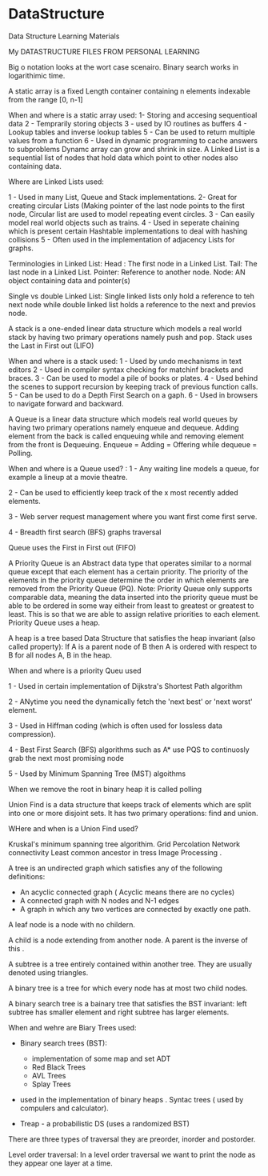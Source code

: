 # DataStructure
Data Structure Learning Materials

My DATASTRUCTURE FILES FROM PERSONAL LEARNING

Big o notation looks at the wort case scenairo.
Binary search works in logarithimic time.

A static array is a fixed Length container containing n elements indexable from the range [0, n-1]

When and where is a static array used:
1- Storing and accesing sequentioal data
2 - Temprarily storing objects
3 - used by IO routines as buffers
4 - Lookup tables and inverse lookup tables
5 - Can be used to return multiple values from a function
6 - Used in dynamic programming to cache answers to subproblems
Dynamc array can grow and shrink in size.
A Linked List is a sequential list of nodes that hold data which point to other nodes also containing data.

Where are Linked Lists used:

1 - Used in many List, Queue and Stack implementations.
2- Great for creating circular Lists (Making pointer of the last node points to the first node, Circular list are used to model repeating event circles.
3 -  Can easily model real world objects such as trains.
4 - Used in seperate chaining which is present certain Hashtable implementations to deal with hashing collisions
5 - Often used in the implementation of adjacency Lists for graphs. 

Terminologies in Linked List:
Head : The first node in a Linked List.
Tail: The last node in a Linked List.
Pointer: Reference to another node.
Node: AN object containing data and pointer(s)

Single vs double Linked List:
Single linked lists only hold a reference to teh next node while double linked list holds a reference to the next and previos node.

A stack is a one-ended linear data structure which models a real world stack by having two primary operations namely push and pop. Stack uses the Last in First out (LIFO)

When and where is a stack used:
1 -  Used by undo mechanisms in text editors
2 - Used in compiler syntax checking for matchinf brackets and braces.
3 - Can be used to model a pile of books or plates.
4 - Used behind the scenes to support recursion by keeping track of previous function calls.
5 - Can be used to do a Depth First Search on a gaph.
6 - Used in browsers to navigate forward and backward.

A Queue is a linear data structure which models real world queues by having two primary operations namely enqueue and dequeue.
Adding element from the back is called enqueuing while and removing element from the front is Dequeuing. Enqueue = Adding = Offering while dequeue = Polling.

When and where is a Queue used? :
1 - Any waiting line models a queue, for example a lineup at a movie theatre.

2 - Can be used to efficiently keep track of the x most recently added elements.

3 - Web server request management where you want first come first serve.

4 - Breadth first search (BFS) graphs traversal

Queue uses the First in First out (FIFO)

A Priority Queue is an Abstract data type that operates similar to a normal queue except that 
each element has a certain priority. The priority of the elements in the priority queue determine the order in which elements are removed from the Priority Queue (PQ). Note: Priority Queue only supports comparable data, meaning the data inserted into the priority queue must be able to be ordered in some way eitheir from least to greatest or greatest to least. This is so that we are able to assign relative priorities to each element. Priority Queue uses a heap.

A heap is a tree based Data Structure that satisfies the heap invariant (also called property): If A is a parent node of B then A is ordered with respect to B for all nodes A, B in the heap. 


When and where is a priority Queu used

1 - Used in certain implementation of Dijkstra's Shortest Path algorithm

2 - ANytime you need the dynamically fetch the 'next best' or 'next worst' element.

3 - Used in Hiffman coding (which is often used for lossless data compression). 

4 - Best First Search (BFS) algorithms such as A*  use PQS to continuosly grab the next most promising node

5 - Used by Minimum Spanning Tree (MST) algoithms

When we remove the root in binary heap it is called polling 

Union Find is a data structure that keeps track of elements which are split into one or more disjoint sets. It has two primary operations: find and union. 

WHere and when is a Union Find used? 

Kruskal's minimum spanning tree algorithim.
Grid Percolation
Network connectivity
Least common ancestor in tress
Image Processing .

A tree is an undirected graph which satisfies any of the following definitions:
- An acyclic connected graph ( Acyclic means there are no cycles)
- A connected graph with N nodes and N-1 edges
- A graph in which any two vertices are connected by exactly one path.

A leaf node is a node with no childern.

A child is a node extending from another node. A parent is the inverse of this .

A subtree is a tree entirely contained within another tree. They are usually denoted using triangles.

A binary tree is a tree for which every node has at most two child nodes.

A binary search tree is a bainary tree that satisfies the BST invariant: left subtree has smaller element and right subtree has larger elements. 

When and wehre are Biary Trees used:

- Binary search trees (BST):
	- implementation of some map and set ADT
	- Red Black Trees
	- AVL Trees
	- Splay Trees
 
-  used in the implementation of binary heaps .
Syntac trees ( used by compulers and calculator).

- Treap - a probabilistic DS (uses a randomized BST)

There are three types of traversal they are  preorder, inorder and postorder.

Level order traversal: In a level order traversal we want to print the node as they appear one layer at a time. 
